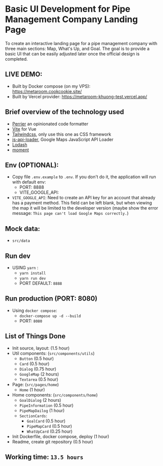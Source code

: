 # Basic UI Development for Pipe Management Company Landing Page 
To create an interactive landing page for a pipe management company with three main sections: Map, What's Up, and Goal. The goal is to provide a basic UI that can be easily adjusted later once the official design is completed.

## LIVE DEMO:
- Built by Docker compose (on my VPS): https://metaroom.cookcookie.site/
- Built by Vercel provider: https://metaroom-khuong-test.vercel.app/

## Brief overview of the technology used

- [Perrier](https://www.npmjs.com/package/prettier) an opinionated code formatter
- [Vite](https://vitejs.dev/guide/) for Vue
- [Tailwindcss](https://tailwindcss.com/docs/installation), only use this one as CSS framework
- [js-api-loader](https://www.npmjs.com/package/@googlemaps/js-api-loader), Google Maps JavaScript API Loader
- [Lodash](https://lodash.com/docs/4.17.15)
- [moment](https://www.npmjs.com/package/moment)

## Env (OPTIONAL):
- Copy file `.env.example` to `.env`. If you don't do it, the application will run with default env:
  - PORT: 8888
  - VITE_GOOGLE_API: <empty>
- `VITE_GOOGLE_API`: Need to create an API key for an account that already has a payment method. This field can be left blank, but when viewing the map it will be limited to the developer version (maybe show the error message: `This page can't load Google Maps correctly.`)

## Mock data:
- `src/data`

## Run dev
- USING `yarn` : 
  - `yarn install`
  - `yarn run dev`
  - PORT DEFAULT: `8888`

## Run production (PORT: 8080)
- Using `docker compose`:
  - `docker-compose up -d --build`
  - PORT: `8080`

## List of Things Done
- Init source, layout: (1.5 hour)
- Util components: (`src/components/utils`)
  - `Button` (0.5 hour)
  - `Card` (0.5 hour)
  - `Dialog` (0.75 hour)
  - `GoogleMap` (2 hours)
  - `Textarea` (0.5 hour)
- Page: (`src/pages/home`) 
  - `Home` (1 hour)
- Home components: (`src/components/home`)
  - `GoalDialog` (2 hours)
  - `PipeInformation` (0.5 hour)
  - `PipeMapDailog` (1 hour)
  - `SectionCards`: 
    - `GoalCard` (0.5 hour)
    - `PipeMapCard` (0.5 hour)
    - `WhatUpCard` (0.25 hour)
- Init Dockerfile, docker compose, deploy (1 hour)
- Readme, create git repository (0.5 hour)

## Working time: `13.5 hours`